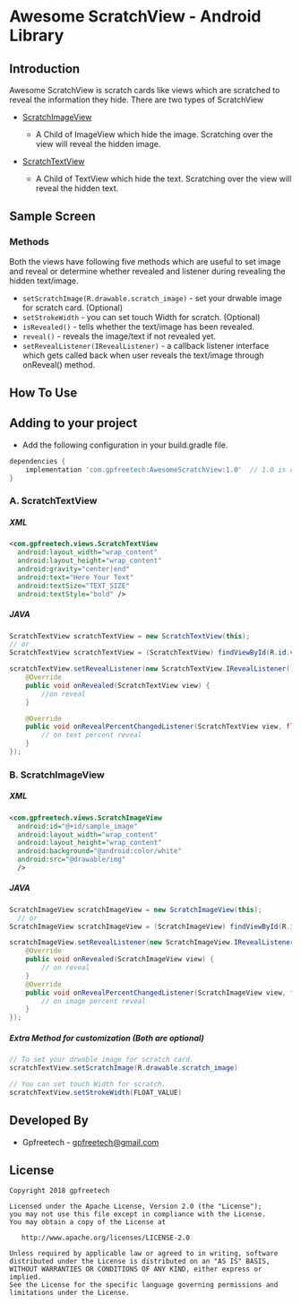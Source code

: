
# Awesome ScratchView  -  Android Library
  
  
Introduction
------

Awesome ScratchView is scratch cards like views which are scratched to reveal the information they hide. There
are two types of ScratchView
* <a href='https://github.com//views/ScratchImageView.java'> ScratchImageView </a>
    - A Child of ImageView which hide the image. Scratching over the view will reveal the hidden image.

* <a href='https://github.com//ScratchTextView.java'> ScratchTextView </a>
    - A Child of TextView which hide the text. Scratching over the view will reveal the hidden text.

Sample Screen
------

### Methods

Both the views have following five methods which are useful to set image and reveal or determine whether revealed and listener during revealing the hidden text/image.

* ```setScratchImage(R.drawable.scratch_image)``` - set your drwable image for scratch card. (Optional)
* ```setStrokeWidth``` - you can set touch Width for scratch. (Optional)
* ```isRevealed()``` - tells whether the text/image has been revealed.
* ```reveal()``` - reveals the image/text if not revealed yet.
* ```setRevealListener(IRevealListener)``` - a callback listener interface which gets called back when user reveals the text/image
through onReveal() method.

How To Use
--------
Adding to your project
------------------------

- Add the following configuration in your build.gradle file.

```gradle
dependencies {
    implementation 'com.gpfreetech:AwesomeScratchView:1.0'  // 1.0 is current stable version
}
```

### A. ScratchTextView

##### XML

```xml
<com.gpfreetech.views.ScratchTextView
  android:layout_width="wrap_content"
  android:layout_height="wrap_content"
  android:gravity="center|end"
  android:text="Here Your Text"
  android:textSize="TEXT_SIZE"
  android:textStyle="bold" />

```

##### JAVA

```java
ScratchTextView scratchTextView = new ScratchTextView(this);
// or
ScratchTextView scratchTextView = (ScratchTextView) findViewById(R.id.view);

scratchTextView.setRevealListener(new ScratchTextView.IRevealListener() {
    @Override
    public void onRevealed(ScratchTextView view) {
        //on reveal
    }

    @Override
    public void onRevealPercentChangedListener(ScratchTextView view, float percent) {
        // on text percent reveal
    }
});
```

### B. ScratchImageView

##### XML

```xml
<com.gpfreetech.views.ScratchImageView
  android:id="@+id/sample_image"
  android:layout_width="wrap_content"
  android:layout_height="wrap_content"
  android:background="@android:color/white"
  android:src="@drawable/img"
  />
```

##### JAVA

```java
ScratchImageView scratchImageView = new ScratchImageView(this);
  // or
ScratchImageView scratchImageView = (ScratchImageView) findViewById(R.id.view);

scratchImageView.setRevealListener(new ScratchImageView.IRevealListener() {
    @Override
    public void onRevealed(ScratchImageView view) {
        // on reveal
    }
    @Override
    public void onRevealPercentChangedListener(ScratchImageView view, float percent) {
        // on image percent reveal
    }
});
```

##### Extra Method for customization (Both are optional)
```java
// To set your drwable image for scratch card.
scratchTextView.setScratchImage(R.drawable.scratch_image)
```
```java
// You can set touch Width for scratch.
scratchTextView.setStrokeWidth(FLOAT_VALUE)
```

Developed By
------------

* Gpfreetech - <gpfreetech@gmail.com>


License
--------
```
Copyright 2018 gpfreetech

Licensed under the Apache License, Version 2.0 (the "License");
you may not use this file except in compliance with the License.
You may obtain a copy of the License at

   http://www.apache.org/licenses/LICENSE-2.0

Unless required by applicable law or agreed to in writing, software
distributed under the License is distributed on an "AS IS" BASIS,
WITHOUT WARRANTIES OR CONDITIONS OF ANY KIND, either express or implied.
See the License for the specific language governing permissions and
limitations under the License.
```